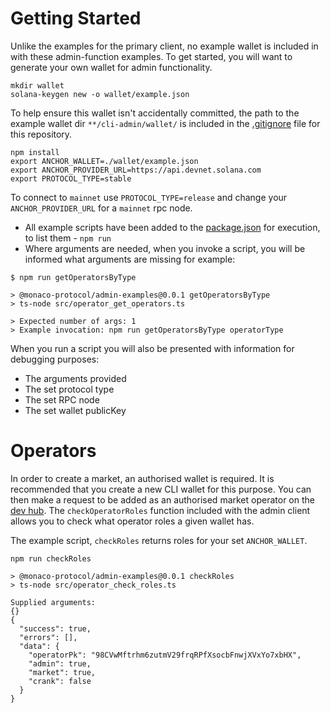 # Getting Started

Unlike the examples for the primary client, no example wallet is included in with these admin-function examples. To get started, you will want to generate your own wallet for admin functionality.

```
mkdir wallet
solana-keygen new -o wallet/example.json
```

To help ensure this wallet isn't accidentally committed, the path to the example wallet dir `**/cli-admin/wallet/` is included in the [.gitignore](../../.gitignore) file for this repository.

```
npm install
export ANCHOR_WALLET=./wallet/example.json
export ANCHOR_PROVIDER_URL=https://api.devnet.solana.com
export PROTOCOL_TYPE=stable
```

To connect to `mainnet` use `PROTOCOL_TYPE=release` and change your `ANCHOR_PROVIDER_URL` for a `mainnet` rpc node.

- All example scripts have been added to the [package.json](package.json) for execution, to list them - `npm run`
- Where arguments are needed, when you invoke a script, you will be informed what arguments are missing for example:

```
$ npm run getOperatorsByType

> @monaco-protocol/admin-examples@0.0.1 getOperatorsByType
> ts-node src/operator_get_operators.ts

> Expected number of args: 1
> Example invocation: npm run getOperatorsByType operatorType
```

When you run a script you will also be presented with information for debugging purposes:

- The arguments provided
- The set protocol type
- The set RPC node
- The set wallet publicKey

# Operators

In order to create a market, an authorised wallet is required. It is recommended that you create a new CLI wallet for this purpose. You can then make a request to be added as an authorised market operator on the [dev hub](https://github.com/MonacoProtocol/sdk/discussions). The `checkOperatorRoles` function included with the admin client allows you to check what operator roles a given wallet has. 

The example script, `checkRoles` returns roles for your set `ANCHOR_WALLET`.

```
npm run checkRoles

> @monaco-protocol/admin-examples@0.0.1 checkRoles
> ts-node src/operator_check_roles.ts

Supplied arguments:
{}
{
  "success": true,
  "errors": [],
  "data": {
    "operatorPk": "98CVwMftrhm6zutmV29frqRPfXsocbFnwjXVxYo7xbHX",
    "admin": true,
    "market": true,
    "crank": false
  }
}
```
